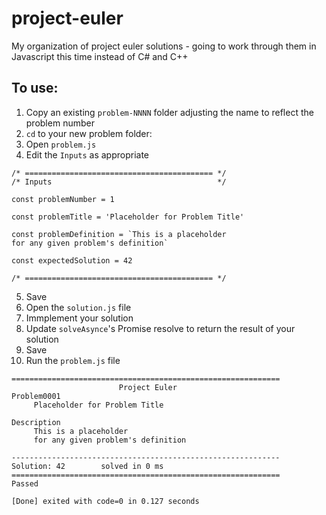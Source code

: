 # project-euler
My organization of project euler solutions - going to work through them in Javascript this time instead of C# and C++

## To use:  
1. Copy an existing `problem-NNNN` folder adjusting the name to reflect the problem number  
2. `cd` to your new problem folder:  
3. Open `problem.js`  
4. Edit the `Inputs` as appropriate  
```
/* ========================================== */
/* Inputs                                     */

const problemNumber = 1

const problemTitle = 'Placeholder for Problem Title'

const problemDefinition = `This is a placeholder
for any given problem's definition`

const expectedSolution = 42

/* ========================================== */
```  
5. Save  
6. Open the `solution.js` file    
7. Immplement your solution  
8. Update `solveAsynce`'s Promise resolve to return the result of your solution  
9. Save  
10. Run the `problem.js` file  
```
============================================================
                        Project Euler 
Problem0001
     Placeholder for Problem Title
 
Description
     This is a placeholder
     for any given problem's definition
 
------------------------------------------------------------
Solution: 42        solved in 0 ms
============================================================
Passed

[Done] exited with code=0 in 0.127 seconds
```
